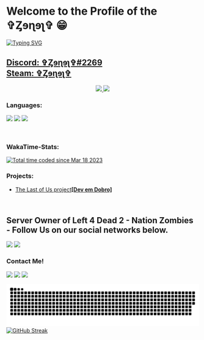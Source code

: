 <h1 align="left">Welcome to the Profile of the ✞Ȥɘɳɘʅ✞ 😁</h1>

<div align="left">
 <a href="https://github.com/Zeneilton"><img src="https://readme-typing-svg.demolab.com?font=Poppins&pause=1000&width=435&lines=Hello+Guys!;My+name+is+Zeneilton;I'm+a+coding+veteran.;But+I'm+returning+to+code+in+2023!" alt="Typing SVG"></a>
 <h2><a href="http://nationzombies.org/discord">Discord: ✞Ȥɘɳɘʅ✞#2269</a><br><a href="https://steamcommunity.com/id/zenelgp/">Steam: ✞Ȥɘɳɘʅ✞</a></h2>
</div>

 <div align="center">
   <a href="https://github.com/Zeneilton">
   <img height="150em" src="https://github-readme-stats.vercel.app/api?username=zeneilton&show_icons=true&theme=tokyonight&include_all_commits=true&count_private=true">
   <img height="150em" src="https://github-readme-stats.vercel.app/api/top-langs/?username=zeneilton&layout=compact&langs_count=6&theme=tokyonight"></a>
</div>
    
<h3 align="left"><b>Languages:</b></h3>
<p align="left">
<img height="30" src="https://github.com/Zeneilton/icons/blob/main/icons-abilitys/html.png?raw=true">
<img height="30" src="https://github.com/Zeneilton/icons/blob/main/icons-abilitys/css.png?raw=true">
<img height="30" src="https://github.com/Zeneilton/icons/blob/main/icons-abilitys/js.png?raw=true">
</p>
<br>

<h3 align="left"><b>WakaTime-Stats:</b></h3>
<a href="https://wakatime.com/@5b16e0ec-6419-487c-9792-82c9468dd942"><img src="https://wakatime.com/badge/user/5b16e0ec-6419-487c-9792-82c9468dd942.svg" alt="Total time coded since Mar 18 2023" /></a>

<h3 align="left"><b>Projects:</b></h3>
<ul>
 <li><a href="https://github.com/Zeneilton/the-last-of-us-project">The Last of Us project</a><a href="https://devemdobro.com/matriculas-abertas/"><b>[Dev em Dobro]</b></a></li>
</ul>
<br>

<h2><b>Server Owner of Left 4 Dead 2 - Nation Zombies - Follow Us on our social networks below.</b></h2>
 
<div align="left"> 
    <a href="https://discord.gg/DnuFq97GQb" target="_blank"><img src="https://img.shields.io/badge/Discord-7289DA?style=for-the-badge&logo=discord&logoColor=white" target="_blank"></a> 
    <a href="https://www.youtube.com/channel/UC--1f9e7e7nZkeuPhJWVcBQ" target="_blank"><img src="https://img.shields.io/badge/YouTube-FF0000?style=for-the-badge&logo=youtube&logoColor=white" target="_blank"></a>
</div>
 
<div align="left">
<h3>Contact Me!</h3>
<a href="https://www.linkedin.com/in/zeneilton-granja/" target="_blank"><img src="https://img.shields.io/badge/-LinkedIn-%230077B5?style=for-the-badge&logo=linkedin&logoColor=white" target="_blank"></a> <a href="https://instagram.com/zenel.gp" target="_blank"><img src="https://img.shields.io/badge/-Instagram-%23E4405F?style=for-the-badge&logo=instagram&logoColor=white" target="_blank"></a> <a href = "mailto:zeneiltongranja@gmail.com"><img src="https://img.shields.io/badge/-Gmail-%23333?style=for-the-badge&logo=gmail&logoColor=white" target="_blank"></a>
</div>
 
![Snake animation](https://github.com/zeneilton/zeneilton/blob/output/github-contribution-grid-snake.svg)
[![GitHub Streak](https://streak-stats.demolab.com?user=Zeneilton&theme=tokyonight&fire=EB5454&border=FFFFFF)](https://github.com/Zeneilton)

